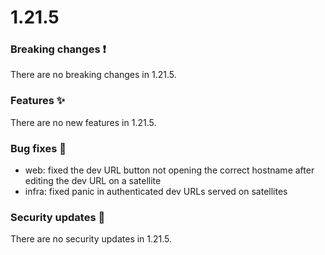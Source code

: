 # 1.21.5

### Breaking changes ❗

There are no breaking changes in 1.21.5.

### Features ✨

There are no new features in 1.21.5.

### Bug fixes 🐛

- web: fixed the dev URL button not opening the correct hostname after editing
  the dev URL on a satellite
- infra: fixed panic in authenticated dev URLs served on satellites

### Security updates 🔐

There are no security updates in 1.21.5.
